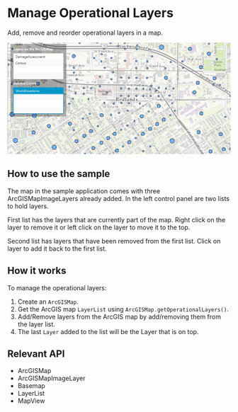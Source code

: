 # Manage Operational Layers

Add, remove and reorder operational layers in a map.

<img src="ManageOperationalLayers.png" />

## How to use the sample

The map in the sample application comes with three ArcGISMapImageLayers already added. In the left control panel are two lists to hold layers.

First list has the layers that are currently part of the map. Right click on the layer to remove it or left click on the layer to move it to the top.

Second list has layers that have been removed from the first list. Click on layer to add it back to the first list.

## How it works

To manage the operational layers:


1. Create an `ArcGISMap`.
2. Get the ArcGIS map `LayerList` using `ArcGISMap.getOperationalLayers()`.
3. Add/Remove layers from the ArcGIS map by add/removing them from the layer list.
4. The last `Layer` added to the list will be the Layer that is on top.


## Relevant API


* ArcGISMap
* ArcGISMapImageLayer
* Basemap
* LayerList
* MapView
